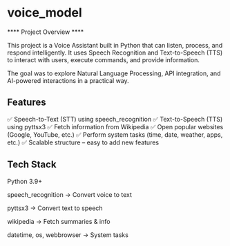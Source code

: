 # voice_model

**** Project Overview  ****

This project is a Voice Assistant built in Python that can listen, process, and respond intelligently.
It uses Speech Recognition and Text-to-Speech (TTS) to interact with users, execute commands, and provide information.

The goal was to explore Natural Language Processing, API integration, and AI-powered interactions in a practical way.

##  Features

✅ Speech-to-Text (STT) using speech_recognition
✅ Text-to-Speech (TTS) using pyttsx3
✅ Fetch information from Wikipedia
✅ Open popular websites (Google, YouTube, etc.)
✅ Perform system tasks (time, date, weather, apps, etc.)
✅ Scalable structure – easy to add new features

##  Tech Stack

Python 3.9+

speech_recognition → Convert voice to text

pyttsx3 → Convert text to speech

wikipedia → Fetch summaries & info

datetime, os, webbrowser → System tasks
